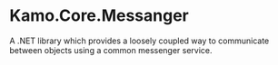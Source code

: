 # Kamo.Core.Messanger
A .NET library which provides a loosely coupled way to communicate between objects using a common messenger service.
